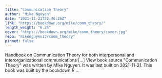 ```yaml
---
title: "Communication Theory"
author: "Mike Nguyen"
date: "2021-11-21T22:46:26Z"
link: "https://bookdown.org/mike/comm_theory/"
length_weight: "6.2%"
cover: "https://bookdown.org/mike/comm_theory/cover.jpg"
repo: "mikenguyen13/comm_theory"
pinned: false
---
```


Handbook on Communication Theory for both interpersonal and interorganizational communications [...] View book source "Communication Theory" was written by Mike Nguyen. It was last built on 2021-11-21. This book was built by the bookdown R ...

